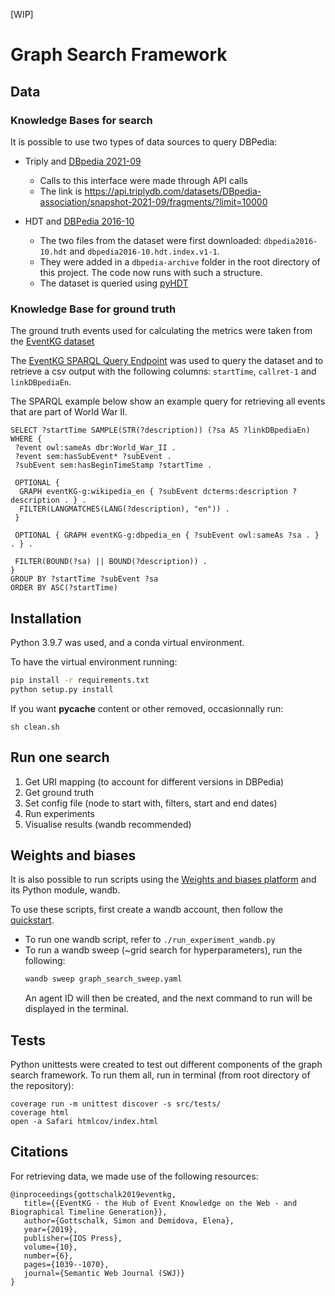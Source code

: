 [WIP]

# **Graph Search Framework**

## **Data**

### **Knowledge Bases for search**
It is possible to use two types of data sources to query DBPedia:
* Triply and [DBpedia 2021-09](https://triplydb.com/DBpedia-association/snapshot-2021-09)
    * Calls to this interface were made through API calls
    * The link is <https://api.triplydb.com/datasets/DBpedia-association/snapshot-2021-09/fragments/?limit=10000> 

* HDT and [DBPedia 2016-10](https://www.kaggle.com/bsteenwi/dbpedia)
    * The two files from the dataset were first downloaded: `dbpedia2016-10.hdt` and `dbpedia2016-10.hdt.index.v1-1`.
    * They were added in a `dbpedia-archive` folder in the root directory of this project. The code now runs with such a structure.
    * The dataset is queried using [pyHDT](https://github.com/Callidon/pyHDT)

### **Knowledge Base for ground truth**

The ground truth events used for calculating the metrics were taken from the [EventKG dataset](https://eventkg.l3s.uni-hannover.de)

The [EventKG SPARQL Query Endpoint](http://eventkginterface.l3s.uni-hannover.de/sparql) was used to query the dataset and to retrieve a csv output with the following columns: `startTime`, `callret-1` and `linkDBpediaEn`.

The SPARQL example below show an example query for retrieving all events that are part of World War II.

```
SELECT ?startTime SAMPLE(STR(?description)) (?sa AS ?linkDBpediaEn)
WHERE {
 ?event owl:sameAs dbr:World_War_II .
 ?event sem:hasSubEvent* ?subEvent .
 ?subEvent sem:hasBeginTimeStamp ?startTime .

 OPTIONAL {
  GRAPH eventKG-g:wikipedia_en { ?subEvent dcterms:description ?description . } .
  FILTER(LANGMATCHES(LANG(?description), "en")) .
 }

 OPTIONAL { GRAPH eventKG-g:dbpedia_en { ?subEvent owl:sameAs ?sa . } . } .

 FILTER(BOUND(?sa) || BOUND(?description)) .
}   
GROUP BY ?startTime ?subEvent ?sa
ORDER BY ASC(?startTime)
```

## **Installation**

Python 3.9.7 was used, and a conda virtual environment.

To have the virtual environment running:
```bash
pip install -r requirements.txt
python setup.py install
```

If you want __pycache__ content or other removed, occasionnally run:
```
sh clean.sh
```

## **Run one search**

1. Get URI mapping (to account for different versions in DBPedia)
2. Get ground truth
3. Set config file (node to start with, filters, start and end dates)
4. Run experiments
5. Visualise results (wandb recommended)

## **Weights and biases**

It is also possible to run scripts using the [Weights and biases platform](https://wandb.ai/site) and its Python module, wandb.

To use these scripts, first create a wandb account, then follow the [quickstart](https://docs.wandb.ai/quickstart).

* To run one wandb script, refer to `./run_experiment_wandb.py`
* To run a wandb sweep (~grid search for hyperparameters), run the following:
    ```bash
    wandb sweep graph_search_sweep.yaml
    ```
    An agent ID will then be created, and the next command to run will be displayed in the terminal.

## **Tests**

Python unittests were created to test out different components of the graph search framework. To run them all, run in terminal (from root directory of the repository):

```
coverage run -m unittest discover -s src/tests/
coverage html
open -a Safari htmlcov/index.html
```

## **Citations**

For retrieving data, we made use of the following resources:

```
@inproceedings{gottschalk2019eventkg,
   title={{EventKG - the Hub of Event Knowledge on the Web - and Biographical Timeline Generation}},
   author={Gottschalk, Simon and Demidova, Elena},
   year={2019},
   publisher={IOS Press},
   volume={10},
   number={6},
   pages={1039--1070},
   journal={Semantic Web Journal (SWJ)}
}
```
